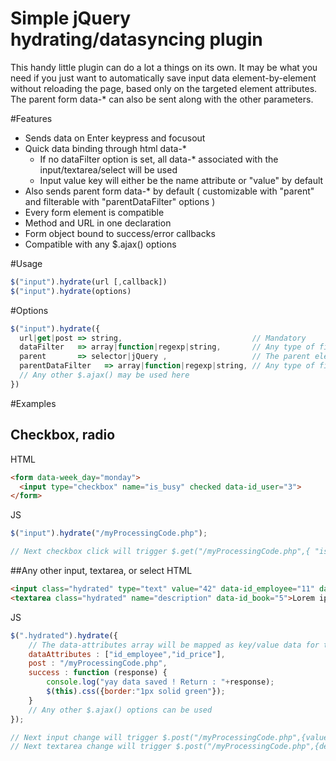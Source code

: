 # Simple jQuery hydrating/datasyncing plugin
This handy little plugin can do a lot a things on its own. It may be what you need if you just want to automatically save input data element-by-element without reloading the page, based only on the targeted element attributes. The parent form data-* can also be sent along with the other parameters.

#Features
- Sends data on Enter keypress and focusout
- Quick data binding through html data-*
  -  If no dataFilter option is set, all data-* associated with the input/textarea/select will be used
  -  Input value key will either be the name attribute or "value" by default
- Also sends parent form data-* by default ( customizable with "parent" and filterable with "parentDataFilter" options )
- Every form element is compatible
- Method and URL in one declaration
- Form object bound to success/error callbacks 
- Compatible with any $.ajax() options

#Usage
```js
$("input").hydrate(url [,callback])
$("input").hydrate(options)
```

#Options
```js
$("input").hydrate({
  url|get|post => string,                             // Mandatory
  dataFilter   => array|function|regexp|string,       // Any type of filter. Default : false
  parent       => selector|jQuery ,                   // The parent element which contains extra data-*
  parentDataFilter   => array|function|regexp|string, // Any type of filter. Default : false
  // Any other $.ajax() may be used here
})
```

#Examples 

## Checkbox, radio
HTML
```html
<form data-week_day="monday">
  <input type="checkbox" name="is_busy" checked data-id_user="3">
</form>
```
JS
```js
$("input").hydrate("/myProcessingCode.php");

// Next checkbox click will trigger $.get("/myProcessingCode.php",{ "is_busy":false, "id_user":3, "week_day":"monday" })
```

##Any other input, textarea, or select
HTML
```html
<input class="hydrated" type="text" value="42" data-id_employee="11" data-id_price="3" data-not-sent="whatever">
<textarea class="hydrated" name="description" data-id_book="5">Lorem ipsum</textarea>
```
JS
```js
$(".hydrated").hydrate({
    // The data-attributes array will be mapped as key/value data for the request
    dataAttributes : ["id_employee","id_price"], 
    post : "/myProcessingCode.php",
    success : function (response) {
        console.log("yay data saved ! Return : "+response);
        $(this).css({border:"1px solid green"});
    }
    // Any other $.ajax() options can be used
});

// Next input change will trigger $.post("/myProcessingCode.php",{value:42, id_employee:11, id_price:3})
// Next textarea change will trigger $.post("/myProcessingCode.php",{description:"Lorem ipsum", id_book:5})
```
